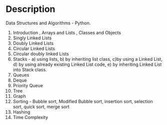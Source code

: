 # Description

Data Structures and Algorithms - Python.
1. Introduction , Arrays and Lists , Classes and Objects
2. Singly Linked Lists
3. Doubly Linked Lists
4. Circular Linked Lists
5. Circular doubly linked Lists
6. Stacks - a) using lists, b) by inheriting list class, c)by using a Linked List, d) by using already existing Linked List code, e) by inheriting Linked List into Stack class.
7. Queues
8. Deque
9. Priority Queue
10. Tree
11. Graph
12. Sorting - Bubble sort, Modified Bubble sort, insertion sort, selection sort, quick sort, merge sort
13. Hashing
14. Time Complexity

